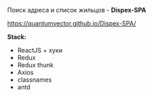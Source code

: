 Поиск адреса и список жильцов - **Dispex-SPA**

https://quantumvector.github.io/Dispex-SPA/

**Stack:**

- ReactJS + хуки
- Redux
- Redux thunk
- Axios
- classnames
- antd
